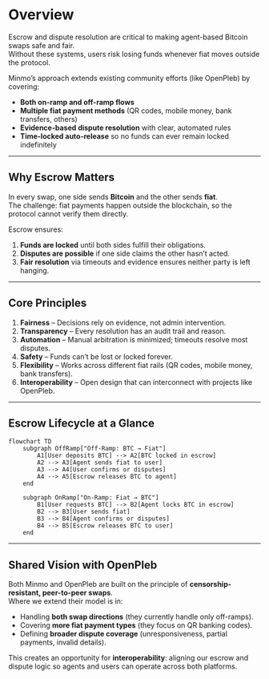 # Overview

Escrow and dispute resolution are critical to making agent-based Bitcoin swaps safe and fair.  
Without these systems, users risk losing funds whenever fiat moves outside the protocol.

Minmo’s approach extends existing community efforts (like OpenPleb) by covering:
- **Both on-ramp and off-ramp flows**
- **Multiple fiat payment methods** (QR codes, mobile money, bank transfers, others)
- **Evidence-based dispute resolution** with clear, automated rules
- **Time-locked auto-release** so no funds can ever remain locked indefinitely

---

## Why Escrow Matters

In every swap, one side sends **Bitcoin** and the other sends **fiat**.  
The challenge: fiat payments happen outside the blockchain, so the protocol cannot verify them directly.

Escrow ensures:
1. **Funds are locked** until both sides fulfill their obligations.
2. **Disputes are possible** if one side claims the other hasn’t acted.
3. **Fair resolution** via timeouts and evidence ensures neither party is left hanging.

---

## Core Principles

1. **Fairness** – Decisions rely on evidence, not admin intervention.
2. **Transparency** – Every resolution has an audit trail and reason.
3. **Automation** – Manual arbitration is minimized; timeouts resolve most disputes.
4. **Safety** – Funds can’t be lost or locked forever.
5. **Flexibility** – Works across different fiat rails (QR codes, mobile money, bank transfers).
6. **Interoperability** – Open design that can interconnect with projects like OpenPleb.

---

## Escrow Lifecycle at a Glance

```mermaid
flowchart TD
    subgraph OffRamp["Off-Ramp: BTC → Fiat"]
        A1[User deposits BTC] --> A2[BTC locked in escrow]
        A2 --> A3[Agent sends fiat to user]
        A3 --> A4[User confirms or disputes]
        A4 --> A5[Escrow releases BTC to agent]
    end

    subgraph OnRamp["On-Ramp: Fiat → BTC"]
        B1[User requests BTC] --> B2[Agent locks BTC in escrow]
        B2 --> B3[User sends fiat]
        B3 --> B4[Agent confirms or disputes]
        B4 --> B5[Escrow releases BTC to user]
    end
```

---

## Shared Vision with OpenPleb

Both Minmo and OpenPleb are built on the principle of **censorship-resistant, peer-to-peer swaps**.  
Where we extend their model is in:
- Handling **both swap directions** (they currently handle only off-ramps).
- Covering **more fiat payment types** (they focus on QR banking codes).
- Defining **broader dispute coverage** (unresponsiveness, partial payments, invalid details).

This creates an opportunity for **interoperability**: aligning our escrow and dispute logic so agents and users can operate across both platforms.
